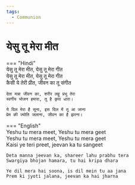 ```yaml
---
tags:
  - Communion
---
```

  
# येसु तू मेरा मीत  

=== "Hindi"  
    येसु तू मेरा मीत, येसु तू मेरा गीत  
    येसु तू मेरा मीत, येसु तू मेरा गीत  
    कैसी ये तेरी प्रीत, जीवन का तू संगीत  

    देता मन्ना जीवन का, शरीर लहू प्रभु तेरा  
    स्वर्गीय भोजन हमारा, तू है कृपा धारा।  

    ये दिल मेरा है सूना, इस दिल में तू आ जाना  
    प्रेम की ज्योति जलाना, जीवन का है झरना।  

=== "English"  
    Yeshu tu mera meet, Yeshu tu mera geet  
    Yeshu tu mera meet, Yeshu tu mera geet  
    Kaisi ye teri preet, jeevan ka tu sangeet  

    Deta manna jeevan ka, shareer lahu prabhu tera  
    Swargiya bhojan hamara, tu hai kripa dhara  

    Ye dil mera hai soona, is dil mein tu aa jana  
    Prem ki jyoti jalana, jeevan ka hai jharna  